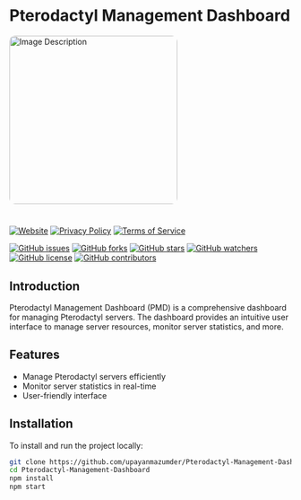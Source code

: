 # Pterodactyl Management Dashboard

<img src="https://github.com/upayanmazumder/Pterodactyl-Management-Dashboard/assets/143063269/05e66154-3829-44ef-9854-45bd3e44d079" alt="Image Description" style="width: 300px; height: auto; border-radius: 10px;">

#

[![Website](https://img.shields.io/website?down_color=red&down_message=Offline&up_color=green&up_message=Online&url=https%3A%2F%2Fpmd.upayan.space)](https://pmd.upayan.space)
[![Privacy Policy](https://img.shields.io/badge/Privacy%20Policy-Available-blue)](https://pmd.upayan.space/privacy-policy)
[![Terms of Service](https://img.shields.io/badge/Terms%20of%20Service-Available-blue)](https://pmd.upayan.space/terms-of-service)

[![GitHub issues](https://img.shields.io/github/issues/upayanmazumder/Pterodactyl-Management-Dashboard)](https://github.com/upayanmazumder/Pterodactyl-Management-Dashboard/issues)
[![GitHub forks](https://img.shields.io/github/forks/upayanmazumder/Pterodactyl-Management-Dashboard)](https://github.com/upayanmazumder/Pterodactyl-Management-Dashboard/network)
[![GitHub stars](https://img.shields.io/github/stars/upayanmazumder/Pterodactyl-Management-Dashboard)](https://github.com/upayanmazumder/Pterodactyl-Management-Dashboard/stargazers)
[![GitHub watchers](https://img.shields.io/github/watchers/upayanmazumder/Pterodactyl-Management-Dashboard)](https://github.com/upayanmazumder/Pterodactyl-Management-Dashboard/watchers)
[![GitHub license](https://img.shields.io/github/license/upayanmazumder/Pterodactyl-Management-Dashboard)](https://github.com/upayanmazumder/Pterodactyl-Management-Dashboard/blob/main/LICENSE)
[![GitHub contributors](https://img.shields.io/github/contributors/upayanmazumder/Pterodactyl-Management-Dashboard)](https://github.com/upayanmazumder/Pterodactyl-Management-Dashboard/graphs/contributors)

## Introduction

Pterodactyl Management Dashboard (PMD) is a comprehensive dashboard for managing Pterodactyl servers. The dashboard provides an intuitive user interface to manage server resources, monitor server statistics, and more.

## Features

- Manage Pterodactyl servers efficiently
- Monitor server statistics in real-time
- User-friendly interface

## Installation

To install and run the project locally:

```bash
git clone https://github.com/upayanmazumder/Pterodactyl-Management-Dashboard.git
cd Pterodactyl-Management-Dashboard
npm install
npm start
